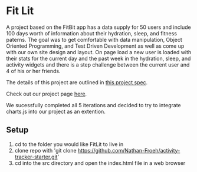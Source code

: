 # Fit Lit

A project based on the FitBit app has a data supply for 50 users and include 100 days worth of information about their hydration, sleep, and fitness paterns. The goal was to get comfortable with data manipulation, Object Oriented Programming, and Test Driven Development as well as come up with our own site design and layout. On page load a new user is loaded with their stats for the current day and the past week in the hydration, sleep, and activity widgets and there is a step challenge between the current user and 4 of his or her friends.

The details of this project are outlined in [this project spec](http://frontend.turing.io/projects/activity-tracker.html).

Check out our project page [here](https://nathan-froeh.github.io/activity-tracker-starter/).

We sucessfully completed all 5 iterations and decided to try to integrate charts.js into our project as an extention.

## Setup

1) cd to the folder you would like FitLit to live in
2) clone repo with 'git clone https://github.com/Nathan-Froeh/activity-tracker-starter.git'
3) cd into the src directory and open the index.html file in a web browser

### 




